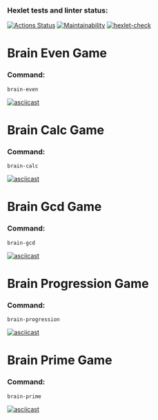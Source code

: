 ### Hexlet tests and linter status:
[![Actions Status](https://github.com/Zyrael/frontend-project-lvl1/workflows/hexlet-check/badge.svg)](https://github.com/Zyrael/frontend-project-lvl1/actions)
[![Maintainability](https://api.codeclimate.com/v1/badges/58f10146ba0e14fb6cdc/maintainability)](https://codeclimate.com/github/Zyrael/frontend-project-lvl1/maintainability)
[![hexlet-check](https://github.com/Zyrael/frontend-project-lvl1/actions/workflows/hexlet-check.yml/badge.svg)](https://github.com/Zyrael/frontend-project-lvl1/actions/workflows/hexlet-check.yml)

# Brain Even Game

### Command:
```console
brain-even
```
[![asciicast](https://asciinema.org/a/0mPqY2yiHk2QZrCLlltQ0lHHb.svg)](https://asciinema.org/a/0mPqY2yiHk2QZrCLlltQ0lHHb)

# Brain Calc Game

### Command: 
```console
brain-calc
```
[![asciicast](https://asciinema.org/a/oIIzY419ndglrlIiN5pw5bCxO.svg)](https://asciinema.org/a/oIIzY419ndglrlIiN5pw5bCxO)

# Brain Gcd Game

### Command:
```console
brain-gcd
```
[![asciicast](https://asciinema.org/a/l1M9lPMwmHthcqsAfoq0mGLeT.svg)](https://asciinema.org/a/l1M9lPMwmHthcqsAfoq0mGLeT)

# Brain Progression Game

### Command:
```console
brain-progression
```
[![asciicast](https://asciinema.org/a/ibibYXNEoOi6f6rnerxAOeG4I.svg)](https://asciinema.org/a/ibibYXNEoOi6f6rnerxAOeG4I)

# Brain Prime Game

### Command:
```console
brain-prime
```
[![asciicast](https://asciinema.org/a/DN2mlUITgtL6WFAZDPjvsh7Ei.svg)](https://asciinema.org/a/DN2mlUITgtL6WFAZDPjvsh7Ei)